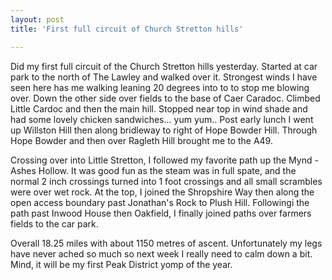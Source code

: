 ```yaml
---
layout: post
title: 'First full circuit of Church Stretton hills'

---
```

Did my first full circuit of the Church Stretton hills yesterday. Started at car
park to the north of The Lawley and walked over it. Strongest winds I have seen
here has me walking leaning 20 degrees into to to stop me blowing over. Down the
other side over fields to the base of Caer Caradoc. Climbed Little Cardoc and
then the main hill. Stopped near top in wind shade and had some lovely chicken
sandwiches... yum yum.. Post early lunch I went up Willston Hill then along
bridleway to right of Hope Bowder Hill. Through Hope Bowder and then over
Ragleth Hill brought me to the A49.

Crossing over into Little Stretton, I followed my favorite path up the Mynd -
Ashes Hollow. It was good fun as the steam was in full spate, and the normal 2
inch crossings turned into 1 foot crossings and all small scrambles were over
wet rock. At the top, I joined the Shropshire Way then along the open access
boundary past Jonathan's Rock to Plush Hill. Followingi the path past Inwood
House then Oakfield, I finally joined paths over farmers fields to the car park.

Overall 18.25 miles with about 1150 metres of ascent. Unfortunately my legs have
never ached so much so next week I really need to calm down a bit. Mind, it will
be my first Peak District yomp of the year. 
